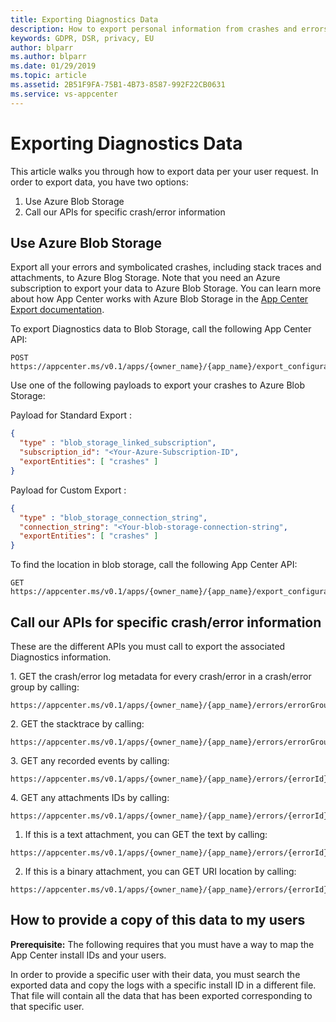 ```yaml
---
title: Exporting Diagnostics Data
description: How to export personal information from crashes and errors to your users
keywords: GDPR, DSR, privacy, EU
author: blparr
ms.author: blparr
ms.date: 01/29/2019
ms.topic: article
ms.assetid: 2B51F9FA-75B1-4B73-8587-992F22CB0631
ms.service: vs-appcenter
---
```


# Exporting Diagnostics Data

This article walks you through how to export data per your user request. In order to export data, you have two options:

1. Use Azure Blob Storage
2. Call our APIs for specific crash/error information

## Use Azure Blob Storage

Export all your errors and symbolicated crashes, including stack traces and attachments, to Azure Blog Storage. Note that you need an Azure subscription to export your data to Azure Blob Storage. You can learn more about how App Center works with Azure Blob Storage in the [App Center Export documentation](https://docs.microsoft.com/en-us/appcenter/analytics/export).

To export Diagnostics data to Blob Storage, call the following App Center API:

```text
POST https://appcenter.ms/v0.1/apps/{owner_name}/{app_name}/export_configurations
```

Use one of the following payloads to export your crashes to Azure Blob Storage:

Payload for Standard Export :

```JSON
{
  "type" : "blob_storage_linked_subscription",
  "subscription_id": "<Your-Azure-Subscription-ID",
  "exportEntities": [ "crashes" ]
}
```

Payload for Custom Export :

```JSON
{
  "type" : "blob_storage_connection_string",
  "connection_string": "<Your-blob-storage-connection-string",
  "exportEntities": [ "crashes" ]
}
```

To find the location in blob storage, call the following App Center API:

```text
GET https://appcenter.ms/v0.1/apps/{owner_name}/{app_name}/export_configurations
```

## Call our APIs for specific crash/error information

These are the different APIs you must call to export the associated Diagnostics information.

<span>1. GET the crash/error log metadata for every crash/error in a crash/error group by calling:</span>

```text
https://appcenter.ms/v0.1/apps/{owner_name}/{app_name}/errors/errorGroups/{errorGroupId}/errors
```

<span>2. GET the stacktrace by calling:</span>

```text
https://appcenter.ms/v0.1/apps/{owner_name}/{app_name}/errors/errorGroups/{errorGroupId}/stacktrace
```

<span>3. GET any recorded events by calling:</span>

```
https://appcenter.ms/v0.1/apps/{owner_name}/{app_name}/errors/{errorId}/session_logs
```

<span>4. GET any attachments IDs by calling:</span>

```
https://appcenter.ms/v0.1/apps/{owner_name}/{app_name}/errors/{errorId}/attachments
```

1. If this is a text attachment, you can GET the text by calling:

```
https://appcenter.ms/v0.1/apps/{owner_name}/{app_name}/errors/{errorId}/attachments/{attachmentId}/text
```

2. If this is a binary attachment, you can GET URI location by calling:

```
https://appcenter.ms/v0.1/apps/{owner_name}/{app_name}/errors/{errorId}/attachments/{attachmentIdd}/location
```

## How to provide a copy of this data to my users

**Prerequisite:** The following requires that you must have a way to map the App Center install IDs and your users.

In order to provide a specific user with their data, you must search the exported data and copy the logs with a specific install ID in a different file. That file will contain all the data that has been exported corresponding to that specific user.
